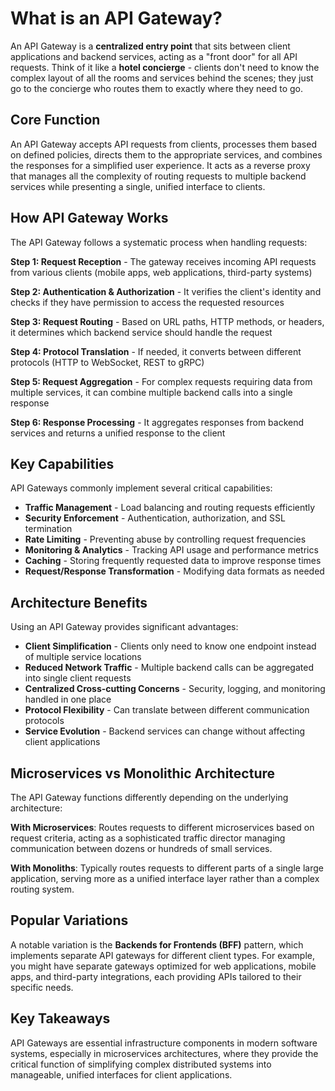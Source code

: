 # What is an API Gateway?

An API Gateway is a **centralized entry point** that sits between client applications and backend services, acting as a "front door" for all API requests. Think of it like a **hotel concierge** - clients don't need to know the complex layout of all the rooms and services behind the scenes; they just go to the concierge who routes them to exactly where they need to go.

## Core Function

An API Gateway accepts API requests from clients, processes them based on defined policies, directs them to the appropriate services, and combines the responses for a simplified user experience. It acts as a reverse proxy that manages all the complexity of routing requests to multiple backend services while presenting a single, unified interface to clients.

## How API Gateway Works

The API Gateway follows a systematic process when handling requests:

**Step 1: Request Reception** - The gateway receives incoming API requests from various clients (mobile apps, web applications, third-party systems)

**Step 2: Authentication & Authorization** - It verifies the client's identity and checks if they have permission to access the requested resources

**Step 3: Request Routing** - Based on URL paths, HTTP methods, or headers, it determines which backend service should handle the request

**Step 4: Protocol Translation** - If needed, it converts between different protocols (HTTP to WebSocket, REST to gRPC)

**Step 5: Request Aggregation** - For complex requests requiring data from multiple services, it can combine multiple backend calls into a single response

**Step 6: Response Processing** - It aggregates responses from backend services and returns a unified response to the client

## Key Capabilities

API Gateways commonly implement several critical capabilities:

- **Traffic Management** - Load balancing and routing requests efficiently
- **Security Enforcement** - Authentication, authorization, and SSL termination
- **Rate Limiting** - Preventing abuse by controlling request frequencies
- **Monitoring & Analytics** - Tracking API usage and performance metrics
- **Caching** - Storing frequently requested data to improve response times
- **Request/Response Transformation** - Modifying data formats as needed

## Architecture Benefits

Using an API Gateway provides significant advantages:

- **Client Simplification** - Clients only need to know one endpoint instead of multiple service locations
- **Reduced Network Traffic** - Multiple backend calls can be aggregated into single client requests
- **Centralized Cross-cutting Concerns** - Security, logging, and monitoring handled in one place
- **Protocol Flexibility** - Can translate between different communication protocols
- **Service Evolution** - Backend services can change without affecting client applications

## Microservices vs Monolithic Architecture

The API Gateway functions differently depending on the underlying architecture:

**With Microservices**: Routes requests to different microservices based on request criteria, acting as a sophisticated traffic director managing communication between dozens or hundreds of small services.

**With Monoliths**: Typically routes requests to different parts of a single large application, serving more as a unified interface layer rather than a complex routing system.

## Popular Variations

A notable variation is the **Backends for Frontends (BFF)** pattern, which implements separate API gateways for different client types. For example, you might have separate gateways optimized for web applications, mobile apps, and third-party integrations, each providing APIs tailored to their specific needs.

## Key Takeaways

API Gateways are essential infrastructure components in modern software systems, especially in microservices architectures, where they provide the critical function of simplifying complex distributed systems into manageable, unified interfaces for client applications.
